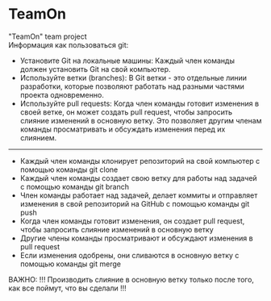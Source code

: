 # TeamOn
"TeamOn" team project <br>
Информация как пользоваться git:

* Установите Git на локальные машины: Каждый член команды должен установить Git на свой компьютер.
* Используйте ветки (branches): В Git ветки - это отдельные линии разработки, которые позволяют работать над разными частями проекта одновременно.
* Используйте pull requests: Когда член команды готовит изменения в своей ветке, он может создать pull request, чтобы запросить слияние изменений в основную ветку. Это позволяет другим членам команды просматривать и обсуждать изменения перед их слиянием.
----------------------------------------------------------------------------------------------------------------------------------------
- Каждый член команды клонирует репозиторий на свой компьютер с помощью команды git clone                                          
- Каждый член команды создает свою ветку для работы над задачей с помощью команды git branch                                       
- Член команды работает над задачей, делает коммиты и отправляет изменения в свой репозиторий на GitHub с помощью команды git push 
- Когда член команды готовит изменения, он создает pull request, чтобы запросить слияние изменений в основную ветку                
- Другие члены команды просматривают и обсуждают изменения в pull request                                                          
- Если изменения одобрены, они сливаются в основную ветку с помощью команды git merge                                              

ВАЖНО:
!!! Производить слияние в основную ветку только после того, как все поймут, что вы сделали !!!
